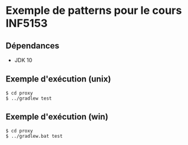 # Exemple de patterns pour le cours INF5153

## Dépendances

- JDK 10

## Exemple d'exécution (unix)

    $ cd proxy
    $ ../gradlew test

## Exemple d'exécution (win)

    $ cd proxy
    $ ../gradlew.bat test
